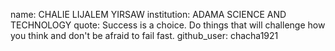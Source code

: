 name: CHALIE LIJALEM YIRSAW
institution: ADAMA SCIENCE AND TECHNOLOGY
quote: Success is a choice. Do things that will challenge how you think and don't be afraid to fail fast.
github_user: chacha1921
